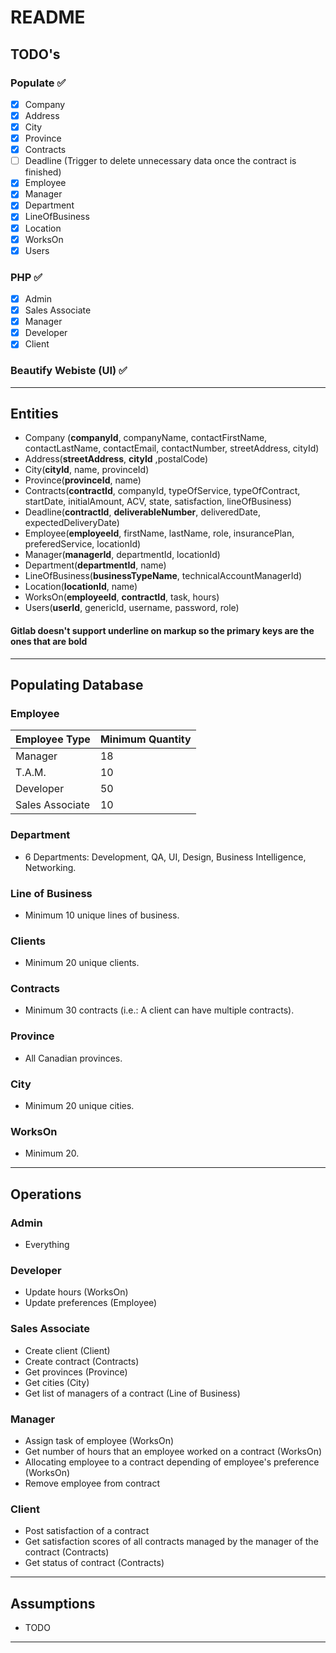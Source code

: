 # README


## TODO's

### Populate :white_check_mark:
* [x] Company
* [x] Address
* [x] City
* [x] Province
* [X] Contracts
* [ ] Deadline (Trigger to delete unnecessary data once the contract is finished)
* [x] Employee
* [x] Manager
* [x] Department
* [x] LineOfBusiness
* [x] Location
* [x] WorksOn
* [x] Users

### PHP :white_check_mark:
* [x] Admin
* [x] Sales Associate
* [x] Manager
* [x] Developer
* [x] Client

### Beautify Webiste (UI) :white_check_mark:

---

## Entities
* Company (**companyId**, companyName, contactFirstName, contactLastName, contactEmail, contactNumber, streetAddress, cityId)
* Address(**streetAddress**, **cityId** ,postalCode)
* City(**cityId**, name, provinceId) 
* Province(**provinceId**, name)
* Contracts(**contractId**, companyId, typeOfService, typeOfContract, startDate, initialAmount, ACV, state, satisfaction, lineOfBusiness)
* Deadline(**contractId**, **deliverableNumber**, deliveredDate, expectedDeliveryDate)
* Employee(**employeeId**, firstName, lastName, role, insurancePlan, preferedService, locationId)
* Manager(**managerId**, departmentId, locationId)
* Department(**departmentId**, name)
* LineOfBusiness(**businessTypeName**, technicalAccountManagerId)
* Location(**locationId**, name)
* WorksOn(**employeeId**, **contractId**, task, hours)
* Users(**userId**, genericId, username, password, role)

#### Gitlab doesn't support underline on markup so the primary keys are the ones that are bold
---

## Populating Database

### Employee 

| Employee Type   | Minimum Quantity |
| --------------- | ---------------- |
| Manager         | 18               |
| T.A.M.          | 10               |
| Developer       | 50               |
| Sales Associate | 10               |

### Department
* 6 Departments: Development, QA, UI, Design, Business Intelligence, Networking.

### Line of Business
* Minimum 10 unique lines of business.

### Clients
* Minimum 20 unique clients.

### Contracts
* Minimum 30 contracts (i.e.: A client can have multiple contracts).
  
### Province
* All Canadian provinces.

### City
* Minimum 20 unique cities.

### WorksOn
* Minimum 20.
  
---

## Operations

### Admin
* Everything

### Developer
* Update hours (WorksOn)
* Update preferences (Employee)
  
### Sales Associate
* Create client (Client)
* Create contract (Contracts)
* Get provinces (Province)
* Get cities (City)
* Get list of managers of a contract (Line of Business)
  
### Manager
* Assign task of employee (WorksOn)
* Get number of hours that an employee worked on a contract (WorksOn)
* Allocating employee to a contract depending of employee's preference (WorksOn)
* Remove employee from contract
  
### Client
* Post satisfaction of a contract
* Get satisfaction scores of all contracts managed by the manager of the contract (Contracts)
* Get status of contract (Contracts)

---

## Assumptions
* TODO

---
